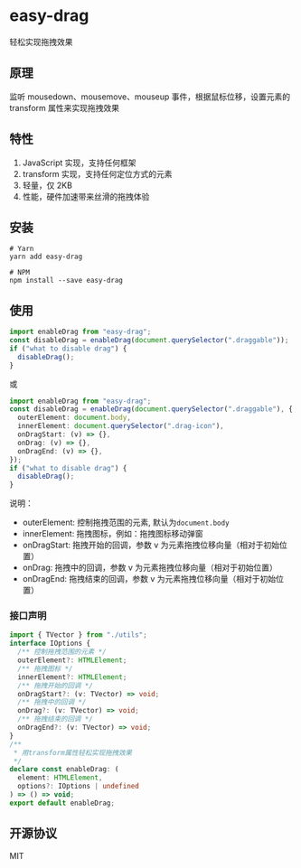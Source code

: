 # easy-drag

轻松实现拖拽效果

## 原理

监听 mousedown、mousemove、mouseup 事件，根据鼠标位移，设置元素的 transform 属性来实现拖拽效果

## 特性

1. JavaScript 实现，支持任何框架
2. transform 实现，支持任何定位方式的元素
3. 轻量，仅 2KB
4. 性能，硬件加速带来丝滑的拖拽体验

## 安装

```
# Yarn
yarn add easy-drag

# NPM
npm install --save easy-drag

```

## 使用

```ts
import enableDrag from "easy-drag";
const disableDrag = enableDrag(document.querySelector(".draggable"));
if ("what to disable drag") {
  disableDrag();
}
```

或

```ts
import enableDrag from "easy-drag";
const disableDrag = enableDrag(document.querySelector(".draggable"), {
  outerElement: document.body,
  innerElement: document.querySelector(".drag-icon"),
  onDragStart: (v) => {},
  onDrag: (v) => {},
  onDragEnd: (v) => {},
});
if ("what to disable drag") {
  disableDrag();
}
```

说明：

- outerElement: 控制拖拽范围的元素, 默认为`document.body`
- innerElement: 拖拽图标，例如：拖拽图标移动弹窗
- onDragStart: 拖拽开始的回调，参数 v 为元素拖拽位移向量（相对于初始位置）
- onDrag: 拖拽中的回调，参数 v 为元素拖拽位移向量（相对于初始位置）
- onDragEnd: 拖拽结束的回调，参数 v 为元素拖拽位移向量（相对于初始位置）

### 接口声明

```ts
import { TVector } from "./utils";
interface IOptions {
  /** 控制拖拽范围的元素 */
  outerElement?: HTMLElement;
  /** 拖拽图标 */
  innerElement?: HTMLElement;
  /** 拖拽开始的回调 */
  onDragStart?: (v: TVector) => void;
  /** 拖拽中的回调 */
  onDrag?: (v: TVector) => void;
  /** 拖拽结束的回调 */
  onDragEnd?: (v: TVector) => void;
}
/**
 * 用transform属性轻松实现拖拽效果
 */
declare const enableDrag: (
  element: HTMLElement,
  options?: IOptions | undefined
) => () => void;
export default enableDrag;
```

## 开源协议

MIT
